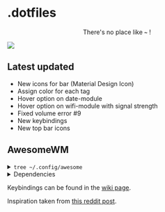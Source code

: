 
# .dotfiles

<div align="center">
    <p>There's no place like <b><code>~</code></b> !</p>
</div>

<img src="https://i.imgur.com/mxXNwjd.png" />

## Latest updated

* New icons for bar (Material Design Icon)
* Assign color for each tag
* Hover option on date-module
* Hover option on wifi-module with signal strength
* Fixed volume error #9
* New keybindings
* New top bar icons

## AwesomeWM

<details>
<summary><code>tree ~/.config/awesome</code></summary>

```markdown
.
├── bindings
│   ├── init.lua
│   ├── keyboard.lua
│   └── mouse.lua
├── config
│   ├── gaps.lua
│   ├── init.lua
│   ├── layout.lua
│   ├── menu.lua
│   └── signals.lua
├── rc.lua
├── rules
│   └── init.lua
├── signals
│   ├── corners.lua
│   ├── error.lua
│   ├── init.lua
│   └── notifications.lua
├── theme.lua
└── ui
    ├── bar
    │   ├── init.lua
    │   ├── layoutbox.lua
    │   ├── taglist.lua
    │   └── widgets
    │       ├── battery.lua
    │       ├── bluetooth.lua
    │       ├── brightness.lua
    │       ├── clock.lua
    │       ├── cpu.lua
    │       ├── date.lua
    │       ├── memory.lua
    │       ├── power.lua
    │       ├── volume.lua
    │       └── wifi.lua
    └── init.lua
```
</details>

<details>
<summary>Dependencies</summary>

[awesome-git](https://github.com/awesomeWM/awesome) \
*TODO*
</details>

Keybindings can be found in the [wiki page](https://github.com/gabrielfrimodig/dotfiles/wiki/Keybindings).

Inspiration taken from [this reddit post](https://www.reddit.com/r/unixporn/comments/yxlylm/dwm_i_heard_catppuccin_is_the_new_cool/?utm_source=share&utm_medium=web2x&context=3).

